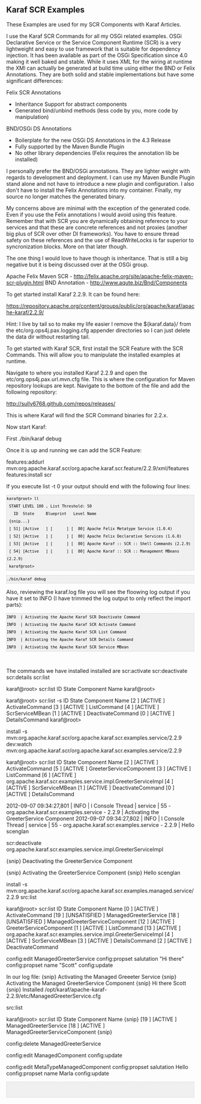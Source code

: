 Karaf SCR Examples
---------------------------

These Examples are used for my SCR Components with Karaf Articles.

I use the Karaf SCR Commands for all my OSGi related examples.  OSGi Declarative Service or the Service Component Runtime (SCR) is a very lightweight and easy to use framework that is suitable for dependency injection.  It has been available as part of the OSGi Specification since 4.0 making it well baked and stable.  While it uses XML for the wiring at runtime the XMl can actually be generated at build time using either the BND or Felix Annotations.  They are both solid and stable implementations but have some significant differences:

Felix SCR Annotations

* Inheritance Support for abstract components
* Generated bind/unbind methods (less code by you, more code by manipulation)

BND/OSGi DS Annotations
* Boilerplate for the new OSGi DS Annotations in the 4.3 Release
* Fully supported by the Maven Bundle Plugin
* No other library dependencies (Felix requires the annotation lib be installed)

I personally prefer the BND/OSGi annotations.  They are lighter weight with regards to development and deployment.  I can use my Maven Bundle Plugin stand alone and not have to introduce a new plugin and configuration.  I also don't have to install the Felix Annotations into my container.  Finally, my source no longer matches the generated binary.

My concerns above are minimal with the exception of the generated code.  Even if you use the Felix annotations I would avoid using this feature.  Remember that with SCR you are dynamically obtaining reference to your services and that these are concrete references and not proxies (another big plus of SCR over other DI frameworks).  You have to ensure thread safety on these references and the use of ReadWriteLocks is far superior to syncronization blocks.  More on that later though. 

The one thing I would love to have though is inheritance.  That is still a big negative but it is being discussed over at the OSGi group.

Apache Felix Maven SCR - http://felix.apache.org/site/apache-felix-maven-scr-plugin.html
BND Annotation - http://www.aqute.biz/Bnd/Components


To get started install Karaf 2.2.9.  It can be found here:

https://repository.apache.org/content/groups/public/org/apache/karaf/apache-karaf/2.2.9/

Hint:
I live by tail so to make my life easier I remove the ${karaf.data}/ from the etc/org.ops4j.pax.logging.cfg appender directories so I can just delete the data dir without restarting tail.

To get started with Karaf SCR, first install the SCR Feature with the SCR Commands.  This will allow you to manipulate the installed examples at runtime.

Navigate to where you installed Karaf 2.2.9 and open the etc/org.ops4j.pax.url.mvn.cfg file.  This is where the configuration for Maven repository lookups are kept.  Navigate to the bottom of the file and add the following repository:

http://sully6768.github.com/repos/releases/

This is where Karaf will find the SCR Command binaries for 2.2.x.

Now start Karaf:

First ./bin/karaf debug

Once it is up and running we can add the SCR Feature:

features:addurl mvn:org.apache.karaf.scr/org.apache.karaf.scr.feature/2.2.9/xml/features
features:install scr

If you execute list -t 0 your output should end with the following four lines:

<pre  style="font-family:arial;font-size:12px;border:1px dashed #CCCCCC;width:99%;height:auto;overflow:auto;background:#f0f0f0;padding:0px;color:#000000;text-align:left;line-height:20px;"><code style="color:#000000;word-wrap:normal;">karaf@root&gt; ll  
 START LEVEL 100 , List Threshold: 50  
   ID  State     Blueprint   Level Name  
 {snip...}  
 [ 51] [Active   ] [      ] [  80] Apache Felix Metatype Service (1.0.4)  
 [ 52] [Active   ] [      ] [  80] Apache Felix Declarative Services (1.6.0)  
 [ 53] [Active   ] [      ] [  80] Apache Karaf :: SCR :: Shell Commands (2.2.9)  
 [ 54] [Active   ] [      ] [  80] Apache Karaf :: SCR :: Management MBeans (2.2.9)  
 karaf@root&gt;</code></pre>

<pre style="font-family:arial;font-size:12px;border:1px dashed #CCCCCC;width:99%;height:auto;overflow:auto;background:#f0f0f0;padding:0px;color:#000000;text-align:left;line-height:20px;"><code style="color:#000000;word-wrap:normal;">./bin/karaf debug</code></pre>


Also, reviewing the karaf.log file you will see the floowing log output if you have it set to INFO (I have trimmed the log output to only reflect the import parts):<br />
<pre style="font-family:arial;font-size:12px;border:1px dashed #CCCCCC;width:99%;height:auto;overflow:auto;background:#f0f0f0;padding:0px;color:#000000;text-align:left;line-height:20px;"><code style="color:#000000;word-wrap:normal;">INFO  | Activating the Apache Karaf SCR Deactivate Command
INFO  | Activating the Apache Karaf SCR Activate Command
INFO  | Activating the Apache Karaf SCR List Command
INFO  | Activating the Apache Karaf SCR Details Command
INFO  | Activating the Apache Karaf SCR Service MBean</code></pre>
<br />

The commands we have installed installed are
scr:activate
scr:deactivate
scr:details
scr:list


karaf@root> scr:list 
   ID   State             Component Name
karaf@root>

karaf@root> scr:list -s 
   ID   State             Component Name
[2   ] [ACTIVE          ] ActivateCommand
[3   ] [ACTIVE          ] ListCommand
[4   ] [ACTIVE          ] ScrServiceMBean
[1   ] [ACTIVE          ] DeactivateCommand
[0   ] [ACTIVE          ] DetailsCommand
karaf@root>


install -s mvn:org.apache.karaf.scr/org.apache.karaf.scr.examples.service/2.2.9
dev:watch mvn:org.apache.karaf.scr/org.apache.karaf.scr.examples.service/2.2.9

karaf@root> scr:list
   ID   State             Component Name
[2   ] [ACTIVE          ] ActivateCommand
[5   ] [ACTIVE          ] GreeterServiceComponent
[3   ] [ACTIVE          ] ListCommand
[6   ] [ACTIVE          ] org.apache.karaf.scr.examples.service.impl.GreeterServiceImpl
[4   ] [ACTIVE          ] ScrServiceMBean
[1   ] [ACTIVE          ] DeactivateCommand
[0   ] [ACTIVE          ] DetailsCommand


2012-09-07 09:34:27,801 | INFO  | l Console Thread | service                          | 55 - org.apache.karaf.scr.examples.service - 2.2.9 | Activating the GreeterService Component
2012-09-07 09:34:27,802 | INFO  | l Console Thread | service                          | 55 - org.apache.karaf.scr.examples.service - 2.2.9 | Hello scenglan

scr:deactivate org.apache.karaf.scr.examples.service.impl.GreeterServiceImpl

{snip}   Deactivating the GreeterService Component


{snip}  Activating the GreeterService Component
{snip}   Hello scenglan


install -s mvn:org.apache.karaf.scr/org.apache.karaf.scr.examples.managed.service/2.2.9
src:list

karaf@root> scr:list 
   ID   State             Component Name
[0   ] [ACTIVE          ] ActivateCommand
[19  ] [UNSATISFIED     ] ManagedGreeterService
[18  ] [UNSATISFIED     ] ManagedGreeterServiceComponent
[12  ] [ACTIVE          ] GreeterServiceComponent
[1   ] [ACTIVE          ] ListCommand
[13  ] [ACTIVE          ] org.apache.karaf.scr.examples.service.impl.GreeterServiceImpl
[4   ] [ACTIVE          ] ScrServiceMBean
[3   ] [ACTIVE          ] DetailsCommand
[2   ] [ACTIVE          ] DeactivateCommand


config:edit ManagedGreeterService
config:propset salutation "Hi there"
config:propset name "Scott"
config:update

In our log file:
{snip}  Activating the Managed Greeeter Service
{snip}  Activating the Managed GreeterService Component
{snip}  Hi there Scott
{snip}  Installed /opt/karaf/apache-karaf-2.2.9/etc/ManagedGreeterService.cfg

src:list

karaf@root> scr:list 
   ID   State             Component Name
{snip}
[19  ] [ACTIVE          ] ManagedGreeterService
[18  ] [ACTIVE          ] ManagedGreeterServiceComponent
{snip}


config:delete ManagedGreeterService

config:edit ManagedComponent
config:update

config:edit MetaTypeManagedComponent
config:propset salutation Hello
config:propset name Marla
config:update



<pre  style="font-family:arial;font-size:12px;border:1px dashed #CCCCCC;width:99%;height:auto;overflow:auto;background:#f0f0f0;padding:0px;color:#000000;text-align:left;line-height:20px;">
<code style="color:#000000;word-wrap:normal;">
</code>
</pre>
